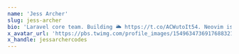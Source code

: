```yaml
---
name: 'Jess Archer'
slug: jess-archer
bio: 'Laravel core team. Building 🌥️ https://t.co/ACWutoIt54. Neovim is my lightsaber.'
x_avatar_url: 'https://pbs.twimg.com/profile_images/1549634736917688321/EwrWVo_m_200x200.jpg'
x_handle: jessarchercodes
---
```

